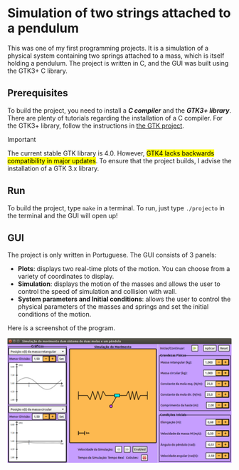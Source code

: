 # Simulation of two strings attached to a pendulum

This was one of my first programming projects. It is a simulation of a physical system containing two springs attached to a mass, which is itself holding a pendulum. The project is written in C, and the GUI was built using the GTK3+ C library.

## Prerequisites

To build the project, you need to install a ***C compiler*** and the ***GTK3+ library***. There are plenty of tutorials regarding the installation of a C compiler. For the GTK3+ library, follow the instructions in [the GTK project](https://www.gtk.org/docs/installations/).

> [!IMPORTANT]
> The current stable GTK library is 4.0. However, <mark>GTK4 lacks backwards compatibility in major updates</mark>. To ensure that the project builds, I advise the installation of a GTK 3.x library.

## Run

To build the project, type `make` in a terminal.
To run, just type `./projecto` in the terminal and the GUI will open up!

## GUI

The project is only written in Portuguese. The GUI consists of 3 panels:
 - **Plots**: displays two real-time plots of the motion. You can choose from a variety of
                    coordinates to display.
 - **Simulation**: displays the motion of the masses and allows the user to control the speed of simulation and collision with wall.
 - **System parameters and Initial conditions**: allows the user to control the physical parameters of the masses and springs and set the initial conditions of the motion.

Here is a screenshot of the program.

![Screenshot of simulation GUI](./physical_simulation.png)
